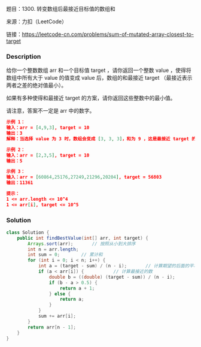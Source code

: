 题目：1300. 转变数组后最接近目标值的数组和

来源：力扣（LeetCode）

链接：https://leetcode-cn.com/problems/sum-of-mutated-array-closest-to-target


### Description

给你一个整数数组 arr 和一个目标值 target ，请你返回一个整数 value ，使得将数组中所有大于 value 的值变成 value 后，数组的和最接近  target （最接近表示两者之差的绝对值最小）。

如果有多种使得和最接近 target 的方案，请你返回这些整数中的最小值。

请注意，答案不一定是 arr 中的数字。

 ```json
 示例 1：
 输入：arr = [4,9,3], target = 10
 输出：3
 解释：当选择 value 为 3 时，数组会变成 [3, 3, 3]，和为 9 ，这是最接近 target 的方案。
 
 示例 2：
 输入：arr = [2,3,5], target = 10
 输出：5
 
 示例 3：
 输入：arr = [60864,25176,27249,21296,20204], target = 56803
 输出：11361
 
 提示：
 1 <= arr.length <= 10^4
 1 <= arr[i], target <= 10^5
 ```



### Solution
```java
class Solution {
    public int findBestValue(int[] arr, int target) {
        Arrays.sort(arr);		// 按照从小到大排序
        int n = arr.length;
        int sum = 0;		// 累计和
        for (int i = 0; i < n; i++) {
            int a = (target - sum) / (n - i);		// 计算期望的后面的平均值
            if (a < arr[i]) {			// 计算最接近的数
                double b = ((double) (target - sum)) / (n - i);		
                if (b - a > 0.5) {		
                    return a + 1;
                } else {
                    return a;
                }
            }
            sum += arr[i];
        }
        return arr[n - 1];
    }
}
```

